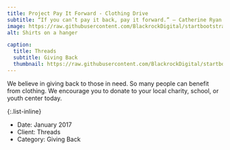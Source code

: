 ```yaml
---
title: Project Pay It Forward - Clothing Drive
subtitle: “If you can’t pay it back, pay it forward.” — Catherine Ryan Hyde
image: https://raw.githubusercontent.com/BlackrockDigital/startbootstrap-agency/master/src/assets/img/portfolio/01-full.jpg
alt: Shirts on a hanger

caption:
  title: Threads
  subtitle: Giving Back
  thumbnail: https://raw.githubusercontent.com/BlackrockDigital/startbootstrap-agency/master/src/assets/img/portfolio/01-thumbnail.jpg
---
```

We believe in giving back to those in need. So many people can benefit from clothing. We encourage you to donate to your local charity, school, or youth center today. 

{:.list-inline}
- Date: January 2017
- Client: Threads 
- Category: Giving Back

